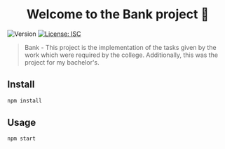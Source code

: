 <h1 align="center">Welcome to the Bank project 👋</h1>
<p>
  <img alt="Version" src="https://img.shields.io/badge/version-1.0.0-blue.svg?cacheSeconds=2592000" />
  <a href="#" target="_blank">
    <img alt="License: ISC" src="https://img.shields.io/badge/License-ISC-yellow.svg" />
  </a>
</p>

> Bank - This project is the implementation of the tasks given by the work which were required by the college. Additionally, this was the project for my bachelor's.

## Install

```sh
npm install
```

## Usage

```sh
npm start
```
